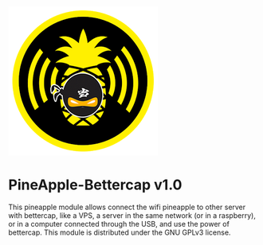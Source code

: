 ![alt tag](https://raw.githubusercontent.com/maxpowersi/PineApple-Bettercap/master/icon.png)
# PineApple-Bettercap v1.0

This pineapple module allows connect the wifi pineapple to other server with bettercap, like a VPS, a server in the same network (or in a raspberry), or in a computer connected through the USB, and use the power of bettercap. This module is distributed under the GNU GPLv3 license.
